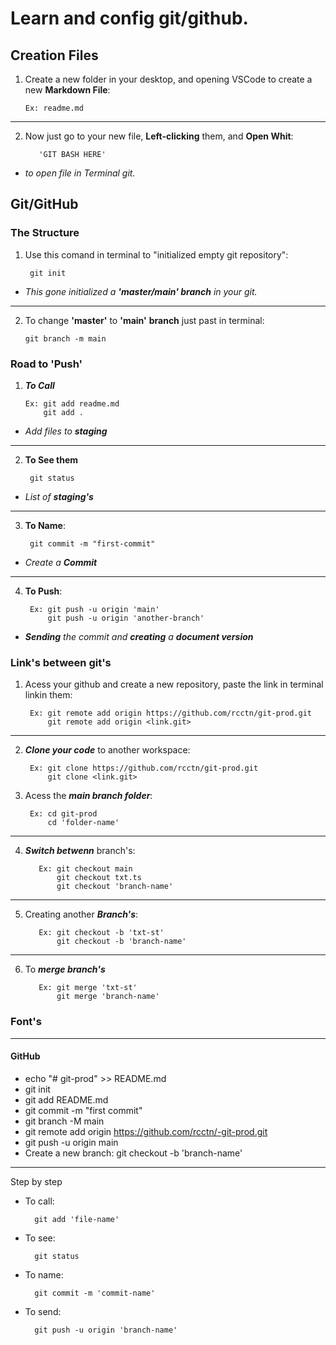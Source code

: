# Learn and config git/github.

## Creation Files

1) Create a new folder in your desktop, and opening VSCode to create a new **Markdown File**:

       Ex: readme.md
---
2) Now just go to your new file, **Left-clicking** them, and **Open Whit**:

          'GIT BASH HERE' 

  - *to open file in Terminal git.*

## Git/GitHub
### The Structure
  1) Use this comand in terminal to "initialized empty git repository": 

          git init 

  - *This gone initialized a **'*master/main' branch*** in your git.*
---  
  2)  To change **'master'** to **'main'** **branch** just past in terminal: 
      
          git branch -m main

### Road to 'Push' 

  1)  ***To Call***

          Ex: git add readme.md  
              git add .               
  - *Add files to **staging***
---
  2) **To See them** 

          git status 
  - *List of **staging's***
---
  3) **To Name**: 
      
          git commit -m "first-commit"
  - *Create a **Commit*** 
---
  4) **To Push**:

          Ex: git push -u origin 'main' 
              git push -u origin 'another-branch'  
              
- ***Sending** the commit and **creating** a **document version***

### Link's between git's

1) Acess your github and create a new repository, paste the link in terminal linkin them:

        Ex: git remote add origin https://github.com/rcctn/git-prod.git 
            git remote add origin <link.git>
---
2) ***Clone your code*** to another workspace:

        Ex: git clone https://github.com/rcctn/git-prod.git
            git clone <link.git>

3) Acess the ***main branch folder***: 

        Ex: cd git-prod
            cd 'folder-name'   
---         
4) ***Switch betwenn*** branch's:

          Ex: git checkout main
              git checkout txt.ts
              git checkout 'branch-name'
---
5) Creating another ***Branch's***:

          Ex: git checkout -b 'txt-st' 
              git checkout -b 'branch-name'
---
6) To ***merge branch's***

          Ex: git merge 'txt-st'
              git merge 'branch-name'
          
 
### Font's
---
#### GitHub
- echo "# git-prod" >> README.md
- git init
- git add README.md
- git commit -m "first commit"
- git branch -M main
- git remote add origin https://github.com/rcctn/-git-prod.git
- git push -u origin main
- Create a new branch: git checkout -b 'branch-name'

---

Step by step

- To call: 
        
        git add 'file-name'
- To see:  
  
        git status 

- To name: 
 
        git commit -m 'commit-name'               
- To send: 

        git push -u origin 'branch-name'
